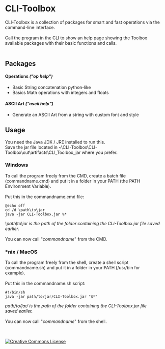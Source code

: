 # CLI-Toolbox
CLI-Toolbox is a collection of packages for smart and fast operations via the command-line interface.
<br>
<br>
Call the program in the CLI to show an help page showing the Toolbox available packages with their basic functions and calls.
<br>
<br>
## Packages

#### Operations *("op help")*
- Basic String concatenation python-like
- Basics Math operations with integers and floats

#### ASCII Art *("ascii help")*
- Generate an ASCII Art from a string with custom font and style

## Usage
You need the Java JDK / JRE installed to run this.<br>
Save the jar file located in ~\CLI-Toolbox\CLI-Toolbox\out\artifacts\CLI_Toolbox_jar where you prefer.<br>

### Windows
To call the program freely from the CMD, create a batch file (commandname.cmd) and put it in a folder in your PATH (the PATH Environment Variable).
<br>
<br>
Put this in the commandname.cmd file:
```
@echo off
cd /d \path\to\jar
java -jar CLI-Toolbox.jar %*
```
*\path\to\jar is the path of the folder containing the CLI-Toolbox.jar file saved earlier.*
<br><br>
You can now call "*commandname*" from the CMD.

### *nix / MacOS
To call the program freely from the shell, create a shell script (commandname.sh) and put it in a folder in your PATH (/usr/bin for example).
<br>
<br>
Put this in the commandname.sh script:
```
#!/bin/sh
java -jar path/to/jar/CLI-Toolbox.jar "$*"
```
*path/to/jar/ is the path of the folder containing the CLI-Toolbox.jar file saved earlier.*
<br><br>
You can now call "*commandname*" from the shell.

<br>
<br>
<a rel="license"  target="_blank" href="http://creativecommons.org/licenses/by-nc-sa/4.0/"><img alt="Creative Commons License" style="border-width:0" src="https://i.creativecommons.org/l/by-nc-sa/4.0/88x31.png" /></a>
